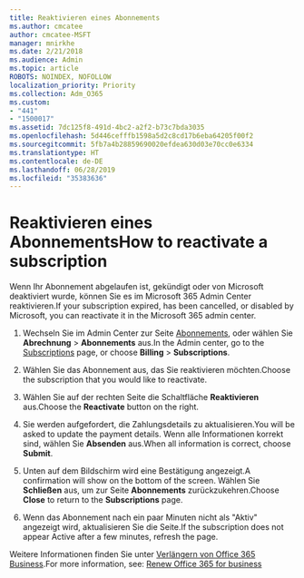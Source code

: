 ```yaml
---
title: Reaktivieren eines Abonnements
ms.author: cmcatee
author: cmcatee-MSFT
manager: mnirkhe
ms.date: 2/21/2018
ms.audience: Admin
ms.topic: article
ROBOTS: NOINDEX, NOFOLLOW
localization_priority: Priority
ms.collection: Adm_O365
ms.custom:
- "441"
- "1500017"
ms.assetid: 7dc125f8-491d-4bc2-a2f2-b73c7bda3035
ms.openlocfilehash: 5d446cefffb1598a5d2c8cd17b6eba64205f00f2
ms.sourcegitcommit: 5fb7a4b28859690020efdea630d03e70cc0e6334
ms.translationtype: HT
ms.contentlocale: de-DE
ms.lasthandoff: 06/28/2019
ms.locfileid: "35383636"
---
```

# <a name="how-to-reactivate-a-subscription"></a><span data-ttu-id="c787b-102">Reaktivieren eines Abonnements</span><span class="sxs-lookup"><span data-stu-id="c787b-102">How to reactivate a subscription</span></span>

<span data-ttu-id="c787b-103">Wenn Ihr Abonnement abgelaufen ist, gekündigt oder von Microsoft deaktiviert wurde, können Sie es im Microsoft 365 Admin Center reaktivieren.</span><span class="sxs-lookup"><span data-stu-id="c787b-103">If your subscription expired, has been cancelled, or disabled by Microsoft, you can reactivate it in the Microsoft 365 admin center.</span></span>
  
1. <span data-ttu-id="c787b-104">Wechseln Sie im Admin Center zur Seite [Abonnements](https://go.microsoft.com/fwlink/p/?linkid=842054), oder wählen Sie **Abrechnung** \> **Abonnements** aus.</span><span class="sxs-lookup"><span data-stu-id="c787b-104">In the Admin center, go to the [Subscriptions](https://go.microsoft.com/fwlink/p/?linkid=842054) page, or choose **Billing** \> **Subscriptions**.</span></span>

2. <span data-ttu-id="c787b-105">Wählen Sie das Abonnement aus, das Sie reaktivieren möchten.</span><span class="sxs-lookup"><span data-stu-id="c787b-105">Choose the subscription that you would like to reactivate.</span></span>

3. <span data-ttu-id="c787b-106">Wählen Sie auf der rechten Seite die Schaltfläche **Reaktivieren** aus.</span><span class="sxs-lookup"><span data-stu-id="c787b-106">Choose the **Reactivate** button on the right.</span></span>

4. <span data-ttu-id="c787b-107">Sie werden aufgefordert, die Zahlungsdetails zu aktualisieren.</span><span class="sxs-lookup"><span data-stu-id="c787b-107">You will be asked to update the payment details.</span></span> <span data-ttu-id="c787b-108">Wenn alle Informationen korrekt sind, wählen Sie **Absenden** aus.</span><span class="sxs-lookup"><span data-stu-id="c787b-108">When all information is correct, choose **Submit**.</span></span>

5. <span data-ttu-id="c787b-109">Unten auf dem Bildschirm wird eine Bestätigung angezeigt.</span><span class="sxs-lookup"><span data-stu-id="c787b-109">A confirmation will show on the bottom of the screen.</span></span> <span data-ttu-id="c787b-110">Wählen Sie **Schließen** aus, um zur Seite **Abonnements** zurückzukehren.</span><span class="sxs-lookup"><span data-stu-id="c787b-110">Choose **Close** to return to the **Subscriptions** page.</span></span>

6. <span data-ttu-id="c787b-111">Wenn das Abonnement nach ein paar Minuten nicht als "Aktiv" angezeigt wird, aktualisieren Sie die Seite.</span><span class="sxs-lookup"><span data-stu-id="c787b-111">If the subscription does not appear Active after a few minutes, refresh the page.</span></span>

<span data-ttu-id="c787b-112">Weitere Informationen finden Sie unter [Verlängern von Office 365 Business](https://support.office.com/article/8d83b530-f4ca-47f6-a666-e5791cbacc7e).</span><span class="sxs-lookup"><span data-stu-id="c787b-112">For more information, see: [Renew Office 365 for business](https://support.office.com/article/8d83b530-f4ca-47f6-a666-e5791cbacc7e)</span></span>
  